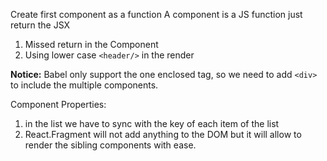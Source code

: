 Create first component as a function
A component is a JS function just return the JSX
1. Missed return in the Component 
2. Using lower case `<header/>` in the render

**Notice:**
Babel only support the one enclosed tag, so we need to add `<div>` to include the multiple components.


Component Properties:
1. in the list we have to sync with the key of each item of the list
2. React.Fragment will not add anything to the DOM but it will allow to render the sibling components with ease.
